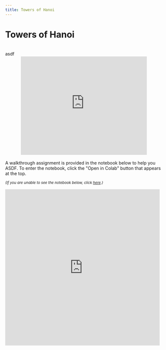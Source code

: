 ```yaml
---
title: Towers of Hanoi
---
```


# Towers of Hanoi

<br>
asdf

<br>
<center>
  <iframe width="80%" height="315" src="https://www.youtube.com/embed/atWdRyQKi5k" frameborder="0" allow="accelerometer; autoplay; encrypted-media; gyroscope; picture-in-picture" allowfullscreen></iframe>
</center>

<br>
A walkthrough assignment is provided in the notebook below to help you ASDF. To enter the notebook, click the "Open in Colab" button that appears at the top.

<small><i>(If you are unable to see the notebook below, click <a href='https://nbviewer.jupyter.org/github/jpskycak/aihigh/blob/master/intro-to-ai/codingBootcamp_towersOfHanoi.ipynb'>here</a>.)</i></small>

<iframe src="https://nbviewer.jupyter.org/github/jpskycak/aihigh/blob/master/intro-to-ai/codingBootcamp_towersOfHanoi.ipynb" style="display: block; width: 98%; height: 500px;" frameborder="0" marginheight="0" marginwidth="0" align="center">Loading...</iframe>
